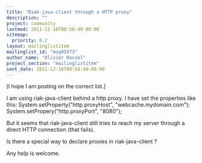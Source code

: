 ```yaml
---
title: "Riak-java-client through a HTTP proxy"
description: ""
project: community
lastmod: 2011-12-16T00:58:49-08:00
sitemap:
  priority: 0.2
layout: mailinglistitem
mailinglist_id: "msg05973"
author_name: "Olivier Rossel"
project_section: "mailinglistitem"
sent_date: 2011-12-16T00:58:49-08:00
---
```



[I hope I am posting on the correct list.]

I am using riak-java-client behind a http proxy.
I have set the properties like this:
System.setProperty("http.proxyHost", "webcache.mydomain.com");
System.setPropery("http.proxyPort", "8080");

But it seems that riak-java-client still tries to reach
my server through a direct HTTP connection (that fails).

Is there a special way to declare proxies in riak-java-client ?

Any help is welcome.

